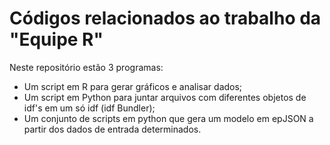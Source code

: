 # Códigos relacionados ao trabalho da "Equipe R"

Neste repositório estão 3 programas:

- Um script em R para gerar gráficos e analisar dados;
- Um script em Python para juntar arquivos com diferentes objetos de idf's em um só idf (idf Bundler);
- Um conjunto de scripts em python que gera um modelo em epJSON a partir dos dados de entrada determinados.
